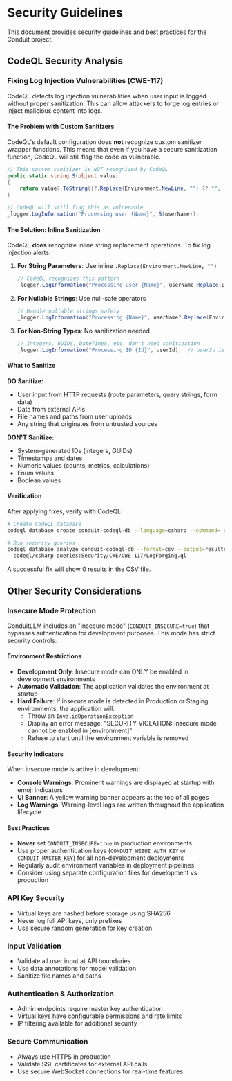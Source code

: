 # Security Guidelines

This document provides security guidelines and best practices for the Conduit project.

## CodeQL Security Analysis

### Fixing Log Injection Vulnerabilities (CWE-117)

CodeQL detects log injection vulnerabilities when user input is logged without proper sanitization. This can allow attackers to forge log entries or inject malicious content into logs.

#### The Problem with Custom Sanitizers

CodeQL's default configuration does **not** recognize custom sanitizer wrapper functions. This means that even if you have a secure sanitization function, CodeQL will still flag the code as vulnerable.

```csharp
// This custom sanitizer is NOT recognized by CodeQL
public static string S(object value) 
{
    return value?.ToString()?.Replace(Environment.NewLine, "") ?? "";
}

// CodeQL will still flag this as vulnerable
_logger.LogInformation("Processing user {Name}", S(userName));
```

#### The Solution: Inline Sanitization

CodeQL **does** recognize inline string replacement operations. To fix log injection alerts:

1. **For String Parameters**: Use inline `.Replace(Environment.NewLine, "")`
   ```csharp
   // CodeQL recognizes this pattern
   _logger.LogInformation("Processing user {Name}", userName.Replace(Environment.NewLine, ""));
   ```

2. **For Nullable Strings**: Use null-safe operators
   ```csharp
   // Handle nullable strings safely
   _logger.LogInformation("Processing {Name}", userName?.Replace(Environment.NewLine, "") ?? "unknown");
   ```

3. **For Non-String Types**: No sanitization needed
   ```csharp
   // Integers, GUIDs, DateTimes, etc. don't need sanitization
   _logger.LogInformation("Processing ID {Id}", userId);  // userId is int
   ```

#### What to Sanitize

**DO Sanitize:**
- User input from HTTP requests (route parameters, query strings, form data)
- Data from external APIs
- File names and paths from user uploads
- Any string that originates from untrusted sources

**DON'T Sanitize:**
- System-generated IDs (integers, GUIDs)
- Timestamps and dates
- Numeric values (counts, metrics, calculations)
- Enum values
- Boolean values

#### Verification

After applying fixes, verify with CodeQL:

```bash
# Create CodeQL database
codeql database create conduit-codeql-db --language=csharp --command='dotnet build'

# Run security queries
codeql database analyze conduit-codeql-db --format=csv --output=results.csv \
  codeql/csharp-queries:Security/CWE/CWE-117/LogForging.ql
```

A successful fix will show 0 results in the CSV file.

## Other Security Considerations

### Insecure Mode Protection

ConduitLLM includes an "insecure mode" (`CONDUIT_INSECURE=true`) that bypasses authentication for development purposes. This mode has strict security controls:

#### Environment Restrictions
- **Development Only**: Insecure mode can ONLY be enabled in development environments
- **Automatic Validation**: The application validates the environment at startup
- **Hard Failure**: If insecure mode is detected in Production or Staging environments, the application will:
  - Throw an `InvalidOperationException`
  - Display an error message: "SECURITY VIOLATION: Insecure mode cannot be enabled in [environment]"
  - Refuse to start until the environment variable is removed

#### Security Indicators
When insecure mode is active in development:
- **Console Warnings**: Prominent warnings are displayed at startup with emoji indicators
- **UI Banner**: A yellow warning banner appears at the top of all pages
- **Log Warnings**: Warning-level logs are written throughout the application lifecycle

#### Best Practices
- **Never** set `CONDUIT_INSECURE=true` in production environments
- Use proper authentication keys (`CONDUIT_WEBUI_AUTH_KEY` or `CONDUIT_MASTER_KEY`) for all non-development deployments
- Regularly audit environment variables in deployment pipelines
- Consider using separate configuration files for development vs production

### API Key Security
- Virtual keys are hashed before storage using SHA256
- Never log full API keys, only prefixes
- Use secure random generation for key creation

### Input Validation
- Validate all user input at API boundaries
- Use data annotations for model validation
- Sanitize file names and paths

### Authentication & Authorization
- Admin endpoints require master key authentication
- Virtual keys have configurable permissions and rate limits
- IP filtering available for additional security

### Secure Communication
- Always use HTTPS in production
- Validate SSL certificates for external API calls
- Use secure WebSocket connections for real-time features